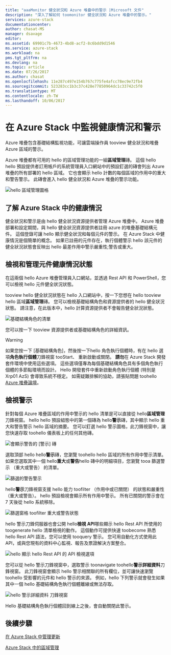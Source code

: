 ```yaml
---
title: "aaaMonitor 健全狀況和 Azure 堆疊中的警示 |Microsoft 文件"
description: "深入了解如何 toomonitor 健全狀況和 Azure 堆疊中的警示。"
services: azure-stack
documentationcenter: 
author: chasat-MS
manager: dsavage
editor: 
ms.assetid: 69901c7b-4673-4bd8-acf2-8c6bdd9d1546
ms.service: azure-stack
ms.workload: na
pms.tgt_pltfrm: na
ms.devlang: na
ms.topic: article
ms.date: 07/26/2017
ms.author: chasat
ms.openlocfilehash: 11e287c497e154b767c775fe4afcc78ec9e72fb4
ms.sourcegitcommit: 523283cc1b3c37c428e77850964dc1c33742c5f0
ms.translationtype: MT
ms.contentlocale: zh-TW
ms.lasthandoff: 10/06/2017
---
```

# <a name="monitor-health-and-alerts-in-azure-stack"></a>在 Azure Stack 中監視健康情況和警示

Azure 堆疊包含基礎結構監視功能，可讓雲端操作員 tooview 健全狀況和堆疊 Azure 區域的警示。

Azure 堆疊都有可用的 hello 的區域管理功能的一組**區域管理**磚。 這個 hello hello 預設提供者訂用帳戶的系統管理員入口網站中的預設釘選的磚會列出 Azure 堆疊的所有部署的 hello 區域。 它也會顯示 hello 計數的每個區域的作用中的重大和警告警示。 此磚會進入 hello 健全狀況和 Azure 堆疊的警示功能。

 ![hello 區域管理圖格](media/azure-stack-monitor-health/image1.png)

 ## <a name="understand-health-in-azure-stack"></a>了解 Azure Stack 中的健康情況

 健全狀況和警示是由 hello 健全狀況資源提供者管理 Azure 堆疊中。 Azure 堆疊部署和設定期間，與 hello 健全狀況資源提供者註冊 azure 的堆疊基礎結構元件。 這個登錄可讓 hello 顯示健全狀況和每個元件的警示。 在 Azure Stack 中健康情況是個簡單的概念。 如果已註冊的元件存在，執行個體警示 hello 該元件的健全狀況狀態會反映出 hello 最差作用中警示嚴重性;警告或重大。
 
 ## <a name="view-and-manage-component-health-state"></a>檢視和管理元件健康情況狀態
 
 在這兩個 hello Azure 堆疊管理員入口網站，並透過 Rest API 和 PowerShell，您可以檢視 hello 元件健全狀況狀態。
 
tooview hello 健全狀況狀態在 hello 入口網站中，按一下您想在 hello tooview hello 區域**區域管理**磚。 您可以檢視基礎結構角色和資源提供者的 hello 健全狀況狀態。 請注意，在此版本中，hello 計算資源提供者不會報告健全狀況狀態。

![基礎結構角色的清單](media/azure-stack-monitor-health/image2.png)

您可以按一下 tooview 資源提供者或基礎結構角色的詳細資訊。

> [!WARNING]
>如果您按一下 [基礎結構角色]，然後按一下hello 角色執行個體時，有在 hello 選項**角色執行個體**刀鋒視窗 tooStart、 重新啟動或關閉。 **請勿**在 Azure Stack 開發套件環境中使用這些選項。 這些選項僅專為每個基礎結構角色具有多個角色執行個體的多節點環境而設計。 Hello 開發套件中重新啟動角色執行個體 (特別是 Xrp01 AzS) 會導致系統不穩定。 如需疑難排解的協助，請張貼問題 toohello [Azure 堆疊論壇](https://aka.ms/azurestackforum)。
>
 
## <a name="view-alerts"></a>檢視警示

針對每個 Azure 堆疊區域的作用中警示的 hello 清單是可以直接從 hello**區域管理**刀鋒視窗。 hello hello 預設組態中的第一個磚為 hello**警示**磚，其中顯示 hello 重大和警告警示 hello 區域的摘要。 您可以釘選 hello 警示圖格，此刀鋒視窗中，讓您快速存取 toohello 儀表板上的任何其他磚。   

![會顯示警告的 [警示] 磚](media/azure-stack-monitor-health/image3.png)

選取頂部 hello hello**警示**磚，您瀏覽 toohello hello 區域的所有作用中警示清單。 如果您選取其中一個 hello**重大**或**警告**hello 磚中的明細項目，您瀏覽 tooa 篩選警示 （重大或警告） 的清單。 

![篩選的警告警示](media/azure-stack-monitor-health/image4.png)
  
hello**警示**刀鋒視窗支援 hello 能力 toofilter （作用中或已關閉） 的狀態和嚴重性 （重大或警告）。 hello 預設檢視會顯示所有作用中警示。 所有已關閉的警示會在 7 天後從 hello 系統移除。

![篩選窗格 toofilter 重大或警告狀態](media/azure-stack-monitor-health/image5.png)

hello 警示刀鋒伺服器也會公開 hello**檢視 API**哪些顯示 hello Rest API 所使用的 toogenerate hello 清單檢視的動作。 這個動作可提供快速 toobecome 熟悉 hello Rest API 語法，您可以使用 tooquery 警示。 您可用自動化方式使用此 API，或與您現有的資料中心監視、報告及票證解決方案整合。 

![hello 顯示 hello Rest API 的 API 檢視選項](media/azure-stack-monitor-health/image6.png)

您可以從 hello 警示刀鋒視窗中，選取警示 toonavigate toohello**警示詳細資料**刀鋒視窗。 此刀鋒視窗會顯示 hello 警示相關聯的所有欄位，並可讓快速瀏覽 toohello 受影響的元件和 hello 警示的來源。 例如，hello 下列警示就會發生如果其中一個 hello 基礎結構角色執行個體離線或無法存取。  

![hello 警示詳細資料 刀鋒視窗](media/azure-stack-monitor-health/image7.png)

Hello 基礎結構角色執行個體回到線上之後，會自動關閉此警示。

## <a name="next-steps"></a>後續步驟

[在 Azure Stack 中管理更新](azure-stack-updates.md)

[Azure Stack 中的區域管理](azure-stack-region-management.md)
